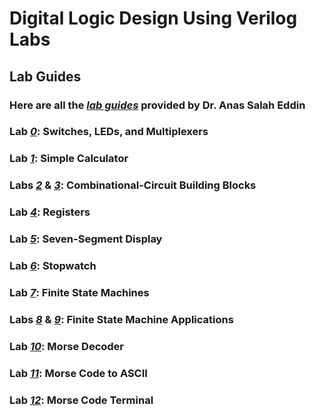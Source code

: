 # Digital Logic Design Using Verilog Labs

## Lab Guides
### Here are all the [*lab guides*](https://github.com/fctanglao/DigitalLogicDesignUsingVerilogLabs/tree/main/Lab%20Guides) provided by Dr. Anas Salah Eddin
### Lab [*0*](https://github.com/fctanglao/DigitalLogicDesignUsingVerilogLabs/blob/main/Lab%20Guides/Lab%200%20-%20Switches%2C%20LEDs%2C%20and%20Multiplexers.pdf): Switches, LEDs, and Multiplexers
### Lab [*1*](https://github.com/fctanglao/DigitalLogicDesignUsingVerilogLabs/blob/main/Lab%20Guides/Lab%201%20-%20Simple%20Calculator.pdf): Simple Calculator
### Labs [*2*](https://github.com/fctanglao/DigitalLogicDesignUsingVerilogLabs/blob/main/Lab%20Guides/Lab%202%20-%20Binary%20to%20BCD.pdf) & [*3*](https://github.com/fctanglao/DigitalLogicDesignUsingVerilogLabs/blob/main/Lab%20Guides/Lab%203%20-%20Combinational-Cicruit%20Building%20Blocks.pdf): Combinational-Circuit Building Blocks
### Lab [*4*](https://github.com/fctanglao/DigitalLogicDesignUsingVerilogLabs/blob/main/Lab%20Guides/Lab%204%20-%20Registers.pdf): Registers
### Lab [*5*](https://github.com/fctanglao/DigitalLogicDesignUsingVerilogLabs/blob/main/Lab%20Guides/Lab%205%20-%20Seven-Segment%20Display%20Driver.pdf): Seven-Segment Display
### Lab [*6*](https://github.com/fctanglao/DigitalLogicDesignUsingVerilogLabs/blob/main/Lab%20Guides/Lab%206%20-%20Stopwatch.pdf): Stopwatch
### Lab [*7*](https://github.com/fctanglao/DigitalLogicDesignUsingVerilogLabs/blob/main/Lab%20Guides/Lab%207%20-%20Finite%20State%20Machines.pdf): Finite State Machines
### Labs [*8*](https://github.com/fctanglao/DigitalLogicDesignUsingVerilogLabs/blob/main/Lab%20Guides/Lab%208%20-%20Parking%20Lot%20Occupancy%20Counter.pdf) & [*9*](https://github.com/fctanglao/DigitalLogicDesignUsingVerilogLabs/blob/main/Lab%20Guides/Lab%209%20-%20Vending%20Machine.pdf): Finite State Machine Applications
### Lab [*10*](https://github.com/fctanglao/DigitalLogicDesignUsingVerilogLabs/blob/main/Lab%20Guides/Lab%2010%20-%20Morse%20Decoder.pdf): Morse Decoder
### Lab [*11*](https://github.com/fctanglao/DigitalLogicDesignUsingVerilogLabs/blob/main/Lab%20Guides/Lab%2011%20-%20Morse%20Code%20to%20ASCII.pdf): Morse Code to ASCII
### Lab [*12*](https://github.com/fctanglao/DigitalLogicDesignUsingVerilogLabs/blob/main/Lab%20Guides/Lab%2012%20-%20Morse%20Code%20Terminal.pdf): Morse Code Terminal
